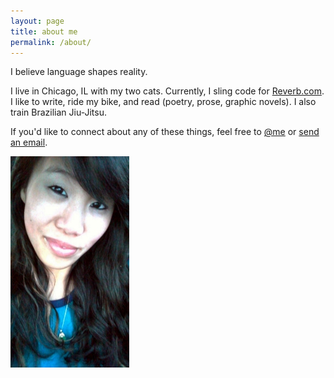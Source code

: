 ```yaml
---
layout: page
title: about me
permalink: /about/
---
```


I believe language shapes reality.

I live in Chicago, IL with my two cats. Currently, I sling code for [Reverb.com](https://reverb.com). I like to write, ride my bike, and read (poetry, prose, graphic novels). I also train Brazilian Jiu-Jitsu.

If you'd like to connect about any of these things, feel free to [@me](https://twitter.com/tamatojuice) or [send an email](mailto:teedang19@gmail.com).

![this is what I look like sometimes](/assets/images/headshot.jpg)
